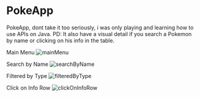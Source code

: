 # PokeApp
PokeApp, dont take it too seriously, i was only playing and learning how to use APIs on Java. PD: It also have a visual detail if you search a Pokemon by name or clicking on his info in the table.

Main Menu
![mainMenu](https://user-images.githubusercontent.com/101566196/200429261-eee74cbb-c0c8-47b5-812c-91adb5110be8.png)

Search by Name
![searchByName](https://user-images.githubusercontent.com/101566196/200429275-90be977f-7bf8-4dd9-8ee8-7e5ae27f63c5.png)

Filtered by Type
![filteredByType](https://user-images.githubusercontent.com/101566196/200429695-1d7ec02b-0eb8-41d2-bd74-369e5cdde082.png)

Click on Info Row
![clickOnInfoRow](https://user-images.githubusercontent.com/101566196/200429298-34cdbe5b-2323-40a1-a602-03180ab7db57.png)
